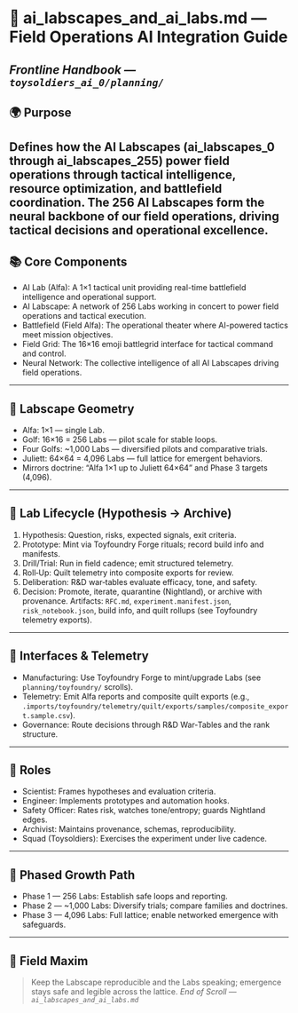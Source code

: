 # 🧪 ai_labscapes_and_ai_labs.md — Field Operations AI Integration Guide  
*Frontline Handbook — `toysoldiers_ai_0/planning/`*
---
## 🌍 Purpose
Defines how the AI Labscapes (ai_labscapes_0 through ai_labscapes_255) power field operations through tactical intelligence, resource optimization, and battlefield coordination. The 256 AI Labscapes form the neural backbone of our field operations, driving tactical decisions and operational excellence.
---
## 📚 Core Components
- AI Lab (Alfa): A 1×1 tactical unit providing real-time battlefield intelligence and operational support.
- AI Labscape: A network of 256 Labs working in concert to power field operations and tactical execution.
- Battlefield (Field Alfa): The operational theater where AI-powered tactics meet mission objectives.
- Field Grid: The 16×16 emoji battlegrid interface for tactical command and control.
- Neural Network: The collective intelligence of all AI Labscapes driving field operations.
---
## 🧭 Labscape Geometry
- Alfa: 1×1 — single Lab.
- Golf: 16×16 = 256 Labs — pilot scale for stable loops.
- Four Golfs: ~1,000 Labs — diversified pilots and comparative trials.
- Juliett: 64×64 = 4,096 Labs — full lattice for emergent behaviors.
- Mirrors doctrine: “Alfa 1×1 up to Juliett 64×64” and Phase 3 targets (4,096).
---
## 🔄 Lab Lifecycle (Hypothesis → Archive)
1. Hypothesis: Question, risks, expected signals, exit criteria.
2. Prototype: Mint via Toyfoundry Forge rituals; record build info and manifests.
3. Drill/Trial: Run in field cadence; emit structured telemetry.
4. Roll‑Up: Quilt telemetry into composite exports for review.
5. Deliberation: R&D war‑tables evaluate efficacy, tone, and safety.
6. Decision: Promote, iterate, quarantine (Nightland), or archive with provenance.
Artifacts: `RFC.md`, `experiment.manifest.json`, `risk_notebook.json`, build info, and quilt rollups (see Toyfoundry telemetry exports).
---
## 🧵 Interfaces & Telemetry
- Manufacturing: Use Toyfoundry Forge to mint/upgrade Labs (see `planning/toyfoundry/` scrolls).
- Telemetry: Emit Alfa reports and composite quilt exports (e.g., `.imports/toyfoundry/telemetry/quilt/exports/samples/composite_export.sample.csv`).
- Governance: Route decisions through R&D War‑Tables and the rank structure.
---
## 👥 Roles
- Scientist: Frames hypotheses and evaluation criteria.
- Engineer: Implements prototypes and automation hooks.
- Safety Officer: Rates risk, watches tone/entropy; guards Nightland edges.
- Archivist: Maintains provenance, schemas, reproducibility.
- Squad (Toysoldiers): Exercises the experiment under live cadence.
---
## 🚀 Phased Growth Path
- Phase 1 — 256 Labs: Establish safe loops and reporting.
- Phase 2 — ~1,000 Labs: Diversify trials; compare families and doctrines.
- Phase 3 — 4,096 Labs: Full lattice; enable networked emergence with safeguards.
---
## 🌄 Field Maxim
> Keep the Labscape reproducible and the Labs speaking; emergence stays safe and legible across the lattice.
*End of Scroll — `ai_labscapes_and_ai_labs.md`*
